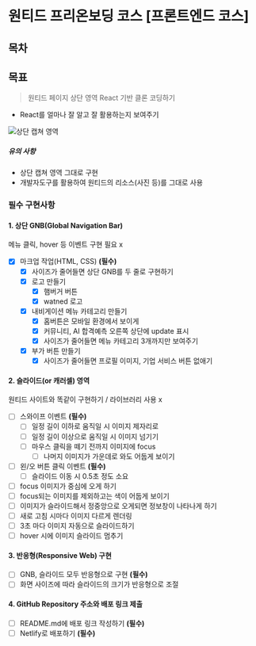 # 원티드 프리온보딩 코스 [프론트엔드 코스]

## 목차

## 목표

> 원티드 페이지 상단 영역 React 기반 클론 코딩하기

- React를 얼마나 잘 알고 잘 활용하는지 보여주기

![상단 캡쳐 영역](https://www.notion.so/image/https%3A%2F%2Fs3-us-west-2.amazonaws.com%2Fsecure.notion-static.com%2F869a0685-508c-4507-9acb-450f44ffa0b5%2FUntitled.png?table=block&id=fe51fbc2-762d-4606-9f49-fa391cd13b9e&spaceId=4b97eaca-7938-4c43-b27c-a0c55795a841&width=2000&userId=13d5f1d1-9943-4b72-bcfc-6bcdb668b248&cache=v2)

##### 유의 사항

- 상단 캡쳐 영역 그대로 구현
- 개발자도구를 활용하여 원티드의 리소스(사진 등)를 그대로 사용

### 필수 구현사항

#### 1. 상단 GNB(Global Navigation Bar)

메뉴 클릭, hover 등 이벤트 구현 필요 x

- [x] 마크업 작업(HTML, CSS) **(필수)**
  - [x] 사이즈가 줄어들면 상단 GNB를 두 줄로 구현하기
  - [x] 로고 만들기
    - [x] 햄버거 버튼
    - [x] watned 로고
  - [x] 내비게이션 메뉴 카테고리 만들기
    - [x] 홈버튼은 모바일 환경에서 보이게
    - [x] 커뮤니티, AI 합격예측 오른쪽 상단에 update 표시
    - [x] 사이즈가 줄어들면 메뉴 카테고리 3개까지만 보여주기
  - [x] 부가 버튼 만들기
    - [x] 사이즈가 줄어들면 프로필 이미지, 기업 서비스 버튼 없애기

#### 2. 슬라이드(or 캐러셀) 영역

원티드 사이트와 똑같이 구현하기 / 라이브러리 사용 x

- [ ] 스와이프 이벤트 **(필수)**
  - [ ] 일정 길이 이하로 움직일 시 이미지 제자리로
  - [ ] 일정 길이 이상으로 움직일 시 이미지 넘기기
  - [ ] 마우스 클릭을 떼기 전까지 이미지에 focus
    - [ ] 나머지 이미지가 가운데로 와도 어둡게 보이기
- [ ] 왼/오 버튼 클릭 이벤트 **(필수)**
  - [ ] 슬라이드 이동 시 0.5초 정도 소요
- [ ] focus 이미지가 중심에 오게 하기
- [ ] focus되는 이미지를 제외하고는 색이 어둡게 보이기
- [ ] 이미지가 슬라이드해서 정중앙으로 오게되면 정보창이 나타나게 하기
- [ ] 새로 고침 시마다 이미지 다르게 렌더링
- [ ] 3초 마다 이미지 자동으로 슬라이드하기
- [ ] hover 시에 이미지 슬라이드 멈추기

#### 3. 반응형(Responsive Web) 구현

- [ ] GNB, 슬라이드 모두 반응형으로 구현 **(필수)**
- [ ] 화면 사이즈에 따라 슬라이드의 크기가 반응형으로 조절

#### 4. GitHub Repository 주소와 배포 링크 제출

- [ ] README.md에 배포 링크 작성하기 **(필수)**
- [ ] Netlify로 배포하기 **(필수)**
<!--
- css calc 사용시 연산 양 옆에 공백이 반드시 필요! calc(100% - 1200px)
- css float으로 동일한 간격으로 나열하기 https://www.biew.co.kr/entry/%EC%9B%B9%ED%8D%BC%EB%B8%94%EB%A6%AC%EC%85%94%EA%B0%80-%EC%95%8C%EA%B3%A0%EC%9E%88%EC%96%B4%EC%95%BC-%ED%95%A0-display-table-%EC%86%8D%EC%84%B1
- 사이즈 조절 시 categories의 상태 변경하기
  trouble
  사이즈 조절 시 categories의 상태를 어떻게 변경해야 할지 몰랐었다.
  스크린 크기가 변경될 때마다 변경되게 하고 싶었다.
  if 문을 밖에 쓰니 무한 렌더링이 발생했고, 카테고리의 개수는 줄어들어서
  원하는 대로 출력되도 원래대로 돌아오지 않았다.
  useEffect를 사용해서 screenSize를 감시하게 하고 다시 한 번 해봤다.
  무한 렌더링은 멈췄지만, 원래 카테고리 개수대로 돌아오지 않았다.
  categories.slice()로 복사해서 해보려고 했지만 이번에는 카테고리가 너무
  많아지는 현상이 있었다.
  갑자기 번뜩 초기값을 설정하면 되지! 라고 떠올랐다.
  저 카테고리들을 애초에 useState로 선언했었는데, 초깃값으로 선언해주고
  useState의 초깃값으로 가져왔다.

- 컴포넌트 명을 동적으로 넘겨서 컴포넌트 생성하기

기존 코드

```
<button type="button" className="search-button" >
  <svg xmlns="https://www.w3.org/2000/svg" xmlnsXlink="https://www.w3.org/1999/xlink" width="18" height="18" viewBox="0 0 18 18">
    <defs>
      <path id="qt2dnsql4a" d="M15.727 17.273a.563.563 0 10.796-.796l-4.875-4.875-.19-.165a.563.563 0 00-.764.028 5.063 5.063 0 111.261-2.068.562.562 0 101.073.338 6.188 6.188 0 10-1.943 2.894l4.642 4.644z"></path>
    </defs>
    <g fill="none" fillRule="evenodd">
      <use fill="#333" fillRule="nonzero" stroke="#333" strokeWidth=".3" xlinkHref="#qt2dnsql4a"></use>
    </g>
  </svg>
</button>
  ...
<button className="mobile-hamburger">
  <svg width="18" height="18" xmlns="http://www.w3.org/2000/svg">
    <defs>
      <path d="M9 7.5a1.5 1.5 0 1 1-.001 3.001A1.5 1.5 0 0 1 9 7.5zm5.05 0a1.5 1.5 0 1 1-.001 3.001A1.5 1.5 0 0 1 14.05 7.5zM4 7.5a1.5 1.5 0 1 1-.001 3.001A1.5 1.5 0 0 1 4 7.5z" id="a"></path>
    </defs>
    <g fill="none" fillRule="evenodd">
      <mask id="b" fill="#fff">
        <use xlinkHref="#a"></use>
      </mask>
      <use fill="#333" xlinkHref="#a"></use>
      <g mask="url(#b)" fill="#333">
        <path d="M0 0h18v18H0z"></path>
      </g>
    </g>
  </svg>
</button>
```

1차 개선 코드

```
<li>
  <SearchButton />
</li>
<li>
  <NoticeButton />
  <span className="aside-badge">N</span>
</li>
<li>
  <ProfileButton />
  <span className="aside-badge">N</span>
</li>
```

2차 개선 코드

````
<AsideList btn={btns} />
```

- 슬라이드가 넘어갈 때마다 중심 슬라이드 이동 구현하기
버튼을 클릭할 때마다 state를 +-1씩 변경하게 했다 .
index와 current가 같으면 밝기를 100으로 해서 강조되게 했다.
문제는 아무리 버튼을 클릭해도 슬라이드가 이동하지 않았다.
flex로 설정했던 slide-track을 float: left로 설정했다.
slide-track의 넓이와 slide-track안에 있는 slide들의 총 넓이가 같으면
flex처럼 정렬되는 것을 알게 되었다.
useRef로 slide-track을 가져왔다.
버튼을 클릭할 때마다 tanslateX를 이용해서 slide-track을 좌우로 움직이게 하려고 했다.
처음 누를 때만 움직였고, 생각한 길이와 다르게 움직였다.
useEffect를 사용하려고 했는데, current가 배열이 아니라고 안된다고 했다. 그래서 인자로 [current]를 넣어주었더니 동작했다.
움직이는 길이는 -(slide의 넓이 + slide 패딩) * current값을 설정했더니 동작했다.


- 무한 슬라이드 구현
정말 쉽지 않았다. 인터넷을 참고하려고 해도 잘 나오지도 않고 어떻게 해야할 지 모르겠었다.
한참을 이리저리 클릭만 하다가 cloneNode로 작업을 하는 javascript영상을 보았다. 하지만 리액트에서 클론노드를 어떻게 사용해야 할지 모르겠었다.
그래서 가져오는 sliderData를 spread 문법을 통해서 한 배열에 세 개로 담아버렸다.
그러나 끝은 여전히 존재했다. 그래서 또 클릭만하다가 setState를 통해서 끝에 다 달으면(특정 슬라이드가 되면) 다시 중간으로 가게 만들었다. 성공이었다. 그러나 아까 만든 이동 동작 때문에 무한처럼 보이지 않았다.
그래서 동작을 없애기 위해 state를 boolean값으로 설정했다. 그리고 true가 되면 동작을 키고 false면 끄게 만들었고, sliderData에 on, off로 css문자열을 넣었다가 너무 반복되고 낭비인 것 같았다. 그래서 slick-track의 style에 삼항 연산자를 통해 바로 넘겨버렸다.
하지만 useEffect로 동작을 꺼버리니 슬라이드가 중간으로 다시 돌아가면 motion이 실행되지 않았다. 그래서 뒤에 다시 모션을 키는 setter함수를 넣었다.
이제는 한 번 돌고 중간으로 가면 동작이 꺼졌다가, 다시 돌고 중간으로 가면 동작이 켜지는 상황이 되었다. 중간으로 돌아가는 슬라이드가 되면 바로 모션이 꺼졌다 돌아간 후에 켜지기를 원했다. 그러다가 생각난게 setTimeout()이다.
모션이 움직는 시간이 0.5초이니까 0.6초 후에는 motion이 바로 켜지게 하기 위해 setTimeout을 사용했다. 그리고 모션이 0.5초간 진행되니까 0.5초동안은 setTimeout을 통해 motion을 끄고 중간으로 슬라이드를 움직였다. 성공이었다!!
이번에는 banner 안의 텍스트 카드가 문제였다 그래서 hasMotion을 이용해서 같은 방식으로 적용했더니 성공했다!
````
